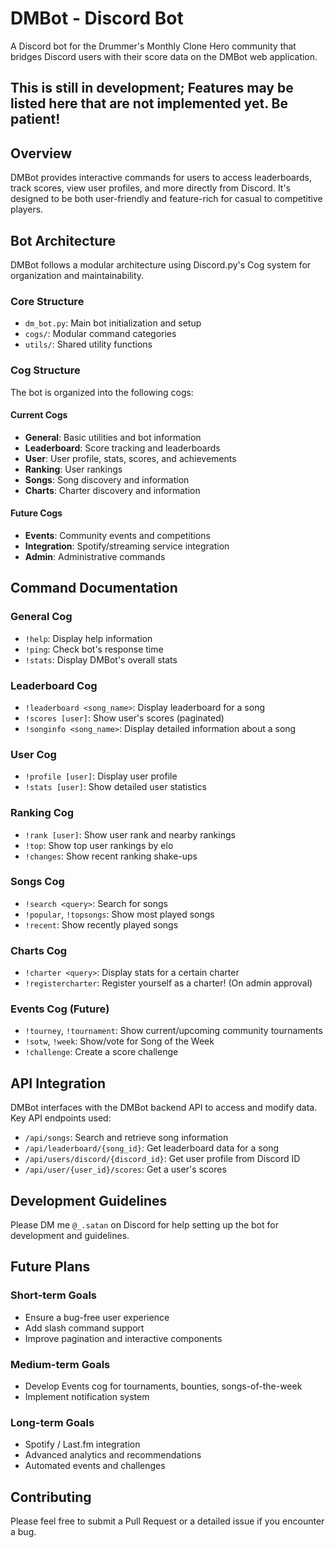 # DMBot - Discord Bot

A Discord bot for the Drummer's Monthly Clone Hero community that bridges Discord users with their score data on the DMBot web application.

## This is still in development; Features may be listed here that are not implemented yet. Be patient!

## Overview

DMBot provides interactive commands for users to access leaderboards, track scores, view user profiles, and more directly from Discord. It's designed to be both user-friendly and feature-rich for casual to competitive players.

## Bot Architecture

DMBot follows a modular architecture using Discord.py's Cog system for organization and maintainability.

### Core Structure
- `dm_bot.py`: Main bot initialization and setup
- `cogs/`: Modular command categories
- `utils/`: Shared utility functions

### Cog Structure

The bot is organized into the following cogs:

#### Current Cogs
- **General**: Basic utilities and bot information
- **Leaderboard**: Score tracking and leaderboards
- **User**: User profile, stats, scores, and achievements
- **Ranking**: User rankings
- **Songs**: Song discovery and information
- **Charts**: Charter discovery and information

#### Future Cogs
- **Events**: Community events and competitions
- **Integration**: Spotify/streaming service integration
- **Admin**: Administrative commands

## Command Documentation

### General Cog
- `!help`: Display help information
- `!ping`: Check bot's response time
- `!stats`: Display DMBot's overall stats

### Leaderboard Cog
- `!leaderboard <song_name>`: Display leaderboard for a song
- `!scores [user]`: Show user's scores (paginated)
- `!songinfo <song_name>`: Display detailed information about a song

### User Cog
- `!profile [user]`: Display user profile
- `!stats [user]`: Show detailed user statistics

### Ranking Cog
- `!rank [user]`: Show user rank and nearby rankings
- `!top`: Show top user rankings by elo
- `!changes`: Show recent ranking shake-ups

### Songs Cog
- `!search <query>`: Search for songs
- `!popular`, `!topsongs`: Show most played songs
- `!recent`: Show recently played songs

### Charts Cog
- `!charter <query>`: Display stats for a certain charter
- `!registercharter`: Register yourself as a charter! (On admin approval)

### Events Cog (Future)
- `!tourney`, `!tournament`: Show current/upcoming community tournaments
- `!sotw`, `!week`: Show/vote for Song of the Week
- `!challenge`: Create a score challenge

## API Integration

DMBot interfaces with the DMBot backend API to access and modify data. Key API endpoints used:

- `/api/songs`: Search and retrieve song information
- `/api/leaderboard/{song_id}`: Get leaderboard data for a song
- `/api/users/discord/{discord_id}`: Get user profile from Discord ID
- `/api/user/{user_id}/scores`: Get a user's scores

## Development Guidelines

Please DM me `@_.satan` on Discord for help setting up the bot for development and guidelines.

## Future Plans

### Short-term Goals
- Ensure a bug-free user experience
- Add slash command support
- Improve pagination and interactive components

### Medium-term Goals
- Develop Events cog for tournaments, bounties, songs-of-the-week
- Implement notification system

### Long-term Goals
- Spotify / Last.fm integration
- Advanced analytics and recommendations
- Automated events and challenges

## Contributing

Please feel free to submit a Pull Request or a detailed issue if you encounter a bug.
